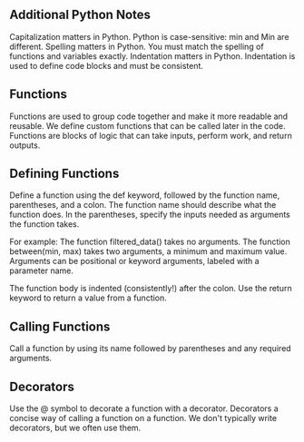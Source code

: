 Additional Python Notes
------------------------

Capitalization matters in Python. Python is case-sensitive: min and Min are different.
Spelling matters in Python. You must match the spelling of functions and variables exactly.
Indentation matters in Python. Indentation is used to define code blocks and must be consistent.

Functions
---------
Functions are used to group code together and make it more readable and reusable.
We define custom functions that can be called later in the code.
Functions are blocks of logic that can take inputs, perform work, and return outputs.

Defining Functions
------------------
Define a function using the def keyword, followed by the function name, parentheses, and a colon. 
The function name should describe what the function does.
In the parentheses, specify the inputs needed as arguments the function takes.

For example:
The function filtered_data() takes no arguments.
The function between(min, max) takes two arguments, a minimum and maximum value.
Arguments can be positional or keyword arguments, labeled with a parameter name.

The function body is indented (consistently!) after the colon. 
Use the return keyword to return a value from a function.

Calling Functions
-----------------
Call a function by using its name followed by parentheses and any required arguments.
    
Decorators
----------
Use the @ symbol to decorate a function with a decorator.
Decorators a concise way of calling a function on a function.
We don't typically write decorators, but we often use them.
